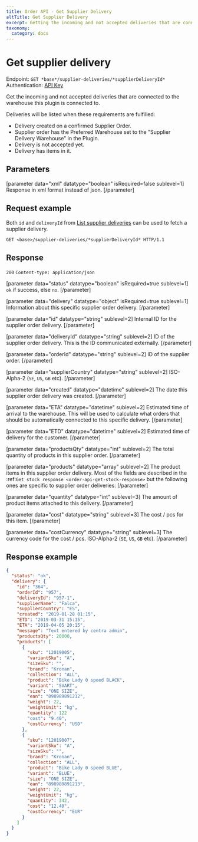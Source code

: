 ```yaml
---
title: Order API - Get Supplier Delivery
altTitle: Get Supplier Delivery
excerpt: Getting the incoming and not accepted deliveries that are connected to the warehouse this plugin is connected to.
taxonomy:
  category: docs
---
```


# Get supplier delivery

Endpoint: `GET *base*/supplier-deliveries/*supplierDeliveryId*`  
Authentication: [API Key](/api-references/api-intro#authentication)

Get the incoming and not accepted deliveries that are connected to the warehouse this plugin is connected to.

Deliveries will be listed when these requirements are fulfilled:

* Delivery created on a confirmed Supplier Order.
* Supplier order has the Preferred Warehouse set to the "Supplier Delivery Warehouse" in the Plugin.
* Delivery is not accepted yet.
* Delivery has items in it.

## Parameters

[parameter data="xml" datatype="boolean" isRequired=false sublevel=1]
Response in xml format instead of json.
[/parameter]

## Request example

Both `id` and `deliveryId` from [List supplier deliveries](/api-references/order-api/api-reference/list-supplier-deliveries) can be used to fetch a supplier delivery.

`GET <base>/supplier-deliveries/*supplierDeliveryId* HTTP/1.1`

## Response

`200` `Content-type: application/json`

[parameter data="status" datatype="boolean" isRequired=true sublevel=1]
``ok`` if success, else ``no``.
[/parameter]

[parameter data="delivery" datatype="object" isRequired=true sublevel=1]
Information about this specific supplier order delivery.
[/parameter]

[parameter data="id" datatype="string" sublevel=2]
Internal ID for the supplier order delivery.
[/parameter]

[parameter data="deliveryId" datatype="string" sublevel=2]
ID of the supplier order delivery. This is the ID communicated externally.
[/parameter]

[parameter data="orderId" datatype="string" sublevel=2]
ID of the supplier order.
[/parameter]

[parameter data="supplierCountry" datatype="string" sublevel=2]
ISO-Alpha-2 (``SE``, ``US``, ``GB`` etc).
[/parameter]

[parameter data="created" datatype="datetime" sublevel=2]
The date this supplier order delivery was created.
[/parameter]

[parameter data="ETA" datatype="datetime" sublevel=2]
Estimated time of arrival to the warehouse. This will be used to calculate what orders that should be automatically connected to this specific delivery.
[/parameter]

[parameter data="ETD" datatype="datetime" sublevel=2]
Estimated time of delivery for the customer.
[/parameter]

[parameter data="productsQty" datatype="int" sublevel=2]
The total quantity of products in this supplier order.
[/parameter]

[parameter data="products" datatype="array" sublevel=2]
The product items in this supplier order delivery. Most of the fields are described in the :ref:`Get stock response <order-api-get-stock-response>` but the following ones are specific to supplier order deliveries:
[/parameter]

[parameter data="quantity" datatype="int" sublevel=3]
The amount of product items attached to this delivery.
[/parameter]

[parameter data="cost" datatype="string" sublevel=3]
The cost / pcs for this item.
[/parameter]

[parameter data="costCurrency" datatype="string" sublevel=3]
The currency code for the cost / pcs. ISO-Alpha-2 (``SE``, ``US``, ``GB`` etc).
[/parameter]

## Response example

```json
{
  "status": "ok",
  "delivery": {
    "id": "364",
    "orderId": "957",
    "deliveryId": "957-1",
    "supplierName": "Falca",
    "supplierCountry": "ES",
    "created": "2019-01-28 01:15",
    "ETD": "2019-03-31 15:15",
    "ETA": "2019-04-05 20:15",
    "message": "Text entered by centra admin",
    "productsQty": 20000,
    "products": [
      {
        "sku": "12019005",
        "variantSku": "A",
        "sizeSku": "",
        "brand": "Kronan",
        "collection": "ALL",
        "product": "Bike Lady 0 speed BLACK",
        "variant": "SVART",
        "size": "ONE SIZE",
        "ean": "898989891212",
        "weight": 22,
        "weightUnit": "kg",
        "quantity": 122
        "cost": "9.40",
        "costCurrency": "USD"
      },
      {
        "sku": "12019007",
        "variantSku": "A",
        "sizeSku": "",
        "brand": "Kronan",
        "collection": "ALL",
        "product": "Bike Lady 0 speed BLUE",
        "variant": "BLUE",
        "size": "ONE SIZE",
        "ean": "898989891213",
        "weight": 22,
        "weightUnit": "kg",
        "quantity": 342,
        "cost": "12.40",
        "costCurrency": "EUR"
      }
    ]
  }
}
```